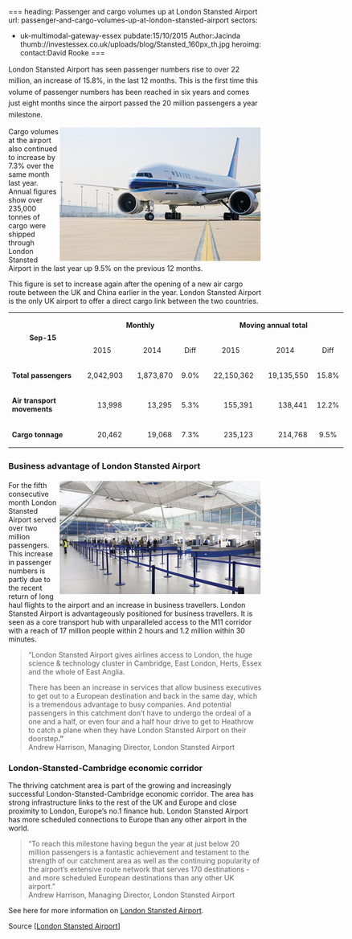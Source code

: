 ===
heading: Passenger and cargo volumes up at London Stansted Airport
url: passenger-and-cargo-volumes-up-at-london-stansted-airport
sectors:
  - uk-multimodal-gateway-essex 
pubdate:15/10/2015
Author:Jacinda
thumb://investessex.co.uk/uploads/blog/Stansted_160px_th.jpg
heroimg:
contact:David Rooke
===
<p><span style='line-height: 1.6;'>London Stansted Airport has seen passenger numbers rise to over 22 million, an increase of 15.8%, in the last 12 months. This is the first time this volume of passenger numbers has been reached in six years and comes just eight months since the airport passed the 20 million passengers a year milestone.</span></p><p><img alt='China Southern route between London Stansted Airport and China' src='../uploads/blog/Chinasouthern_400.jpg' style='width: 400px; height: 266px; margin-left: 2px; margin-right: 2px; float: right;'/>Cargo volumes at the airport also continued to increase by 7.3% over the same month last year. Annual figures show over 235,000 tonnes of cargo were shipped through London Stansted Airport in the last year up 9.5% on the previous 12 months.</p><p>This figure is set to increase again after the opening of a new air cargo route between the UK and China earlier in the year. London Stansted Airport is the only UK airport to offer a direct cargo link between the two countries.</p><table border='0' cellpadding='0' cellspacing='0' style='width:667px;' width='667'><tbody><tr><td nowrap='nowrap' rowspan='2' style='width:143px;height:20px;'><p align='center'><strong>Sep-15</strong></p></td><td colspan='3' nowrap='nowrap' style='width:249px;height:20px;'><p align='center'><strong>Monthly</strong></p></td><td colspan='3' nowrap='nowrap' style='width:276px;height:20px;'><p align='center'><strong>Moving annual total</strong></p></td></tr><tr><td nowrap='nowrap' style='width:99px;height:20px;'><p align='center'>2015</p></td><td nowrap='nowrap' style='width:99px;height:20px;'><p align='center'>2014</p></td><td nowrap='nowrap' style='width:51px;height:20px;'><p align='center'>Diff</p></td><td nowrap='nowrap' style='width:108px;height:20px;'><p align='center'>2015</p></td><td nowrap='nowrap' style='width:108px;height:20px;'><p align='center'>2014</p></td><td nowrap='nowrap' style='width:60px;height:20px;'><p align='center'>Diff</p></td></tr><tr><td nowrap='nowrap' style='width:143px;height:42px;'><p><strong>Total passengers</strong></p></td><td nowrap='nowrap' style='width:99px;height:42px;'><p align='center'>   2,042,903</p></td><td nowrap='nowrap' style='width:99px;height:42px;'><p align='center'>   1,873,870</p></td><td nowrap='nowrap' style='width:51px;height:42px;'><p align='center'>9.0%</p></td><td nowrap='nowrap' style='width:108px;height:42px;'><p align='center'>   22,150,362</p></td><td nowrap='nowrap' style='width:108px;height:42px;'><p align='center'>   19,135,550</p></td><td nowrap='nowrap' style='width:60px;height:42px;'><p align='center'>15.8%</p></td></tr><tr><td style='width:143px;height:42px;'><p><strong>Air transport<br/>			movements</strong></p></td><td nowrap='nowrap' style='width:99px;height:42px;'><p align='center'>        13,998</p></td><td nowrap='nowrap' style='width:99px;height:42px;'><p align='center'>        13,295</p></td><td nowrap='nowrap' style='width:51px;height:42px;'><p align='center'>5.3%</p></td><td nowrap='nowrap' style='width:108px;height:42px;'><p align='center'>        155,391</p></td><td nowrap='nowrap' style='width:108px;height:42px;'><p align='center'>        138,441</p></td><td nowrap='nowrap' style='width:60px;height:42px;'><p align='center'>12.2%</p></td></tr><tr><td nowrap='nowrap' style='width:143px;height:42px;'><p><strong>Cargo tonnage</strong></p></td><td nowrap='nowrap' style='width:99px;height:42px;'><p align='center'>        20,462</p></td><td nowrap='nowrap' style='width:99px;height:42px;'><p align='center'>        19,068</p></td><td nowrap='nowrap' style='width:51px;height:42px;'><p align='center'>7.3%</p></td><td nowrap='nowrap' style='width:108px;height:42px;'><p align='center'>        235,123</p></td><td nowrap='nowrap' style='width:108px;height:42px;'><p align='center'>        214,768</p></td><td nowrap='nowrap' style='width:60px;height:42px;'><p align='center'>9.5%</p></td></tr></tbody></table><h3><span style='line-height: 1.6;'>Business advantage of London Stansted Airport</span></h3><p><img alt='London Stansted Airport new security hall' src='../uploads/blog/Stansted_security_400.jpg' style='width: 400px; height: 225px; margin-left: 2px; margin-right: 2px; float: right;'/>For the fifth consecutive month London Stansted Airport served over two million passengers. This increase in passenger numbers is partly due to the recent return of long haul flights to the airport and an increase in business travellers. London Stansted Airport is advantageously positioned for business travellers. It is seen as a core transport hub with unparalleled access to the M11 corridor with a reach of 17 million people within 2 hours and 1.2 million within 30 minutes.</p><blockquote><p>“London Stansted Airport gives airlines access to London, the huge science &amp; technology cluster in Cambridge, East London, Herts, Essex and the whole of East Anglia.</p><p>There has been an increase in services that allow business executives to get out to a European destination and back in the same day, which is a tremendous advantage to busy companies. And potential passengers in this catchment don’t have to undergo the ordeal of a one and a half, or even four and a half hour drive to get to Heathrow to catch a plane when they have London Stansted Airport on their doorstep<strong>.”</strong><br/>Andrew Harrison, Managing Director, London Stansted Airport</p></blockquote><h3>London-Stansted-Cambridge economic corridor</h3><p>The thriving catchment area is part of the growing and increasingly successful London-Stansted-Cambridge economic corridor. The area has strong infrastructure links to the rest of the UK and Europe and close proximity to London, Europe’s no.1 finance hub. London Stansted Airport has more scheduled connections to Europe than any other airport in the world.</p><blockquote><p>“To reach this milestone having begun the year at just below 20 million passengers is a fantastic achievement and testament to the strength of our catchment area as well as the continuing popularity of the airport’s extensive route network that serves 170 destinations - and more scheduled European destinations than any other UK airport.”<br/>Andrew Harrison, Managing Director, London Stansted Airport</p></blockquote><p>See here for more information on <a href='http://investessex.co.uk/studies/place-studies/london-stansted-airport' target='_blank'>London Stansted Airport</a>.</p><p>Source [<a href='http://www.stanstedairport.com/about-us/media-centre/press-releases/stansted-airport-flies-past-22-million-passengers-a-year/'>London Stansted Airport</a>]</p>